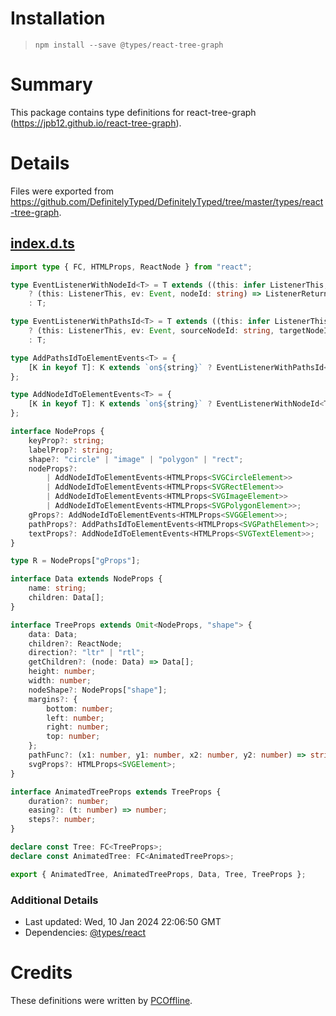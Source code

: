 # Installation
> `npm install --save @types/react-tree-graph`

# Summary
This package contains type definitions for react-tree-graph (https://jpb12.github.io/react-tree-graph).

# Details
Files were exported from https://github.com/DefinitelyTyped/DefinitelyTyped/tree/master/types/react-tree-graph.
## [index.d.ts](https://github.com/DefinitelyTyped/DefinitelyTyped/tree/master/types/react-tree-graph/index.d.ts)
````ts
import type { FC, HTMLProps, ReactNode } from "react";

type EventListenerWithNodeId<T> = T extends ((this: infer ListenerThis, ev: infer Event) => infer ListenerReturnType)
    ? (this: ListenerThis, ev: Event, nodeId: string) => ListenerReturnType
    : T;

type EventListenerWithPathsId<T> = T extends ((this: infer ListenerThis, ev: infer Event) => infer ListenerReturnType)
    ? (this: ListenerThis, ev: Event, sourceNodeId: string, targetNodeId: string) => ListenerReturnType
    : T;

type AddPathsIdToElementEvents<T> = {
    [K in keyof T]: K extends `on${string}` ? EventListenerWithPathsId<T[K]> : T[K];
};

type AddNodeIdToElementEvents<T> = {
    [K in keyof T]: K extends `on${string}` ? EventListenerWithNodeId<T[K]> : T[K];
};

interface NodeProps {
    keyProp?: string;
    labelProp?: string;
    shape?: "circle" | "image" | "polygon" | "rect";
    nodeProps?:
        | AddNodeIdToElementEvents<HTMLProps<SVGCircleElement>>
        | AddNodeIdToElementEvents<HTMLProps<SVGRectElement>>
        | AddNodeIdToElementEvents<HTMLProps<SVGImageElement>>
        | AddNodeIdToElementEvents<HTMLProps<SVGPolygonElement>>;
    gProps?: AddNodeIdToElementEvents<HTMLProps<SVGGElement>>;
    pathProps?: AddPathsIdToElementEvents<HTMLProps<SVGPathElement>>;
    textProps?: AddNodeIdToElementEvents<HTMLProps<SVGTextElement>>;
}

type R = NodeProps["gProps"];

interface Data extends NodeProps {
    name: string;
    children: Data[];
}

interface TreeProps extends Omit<NodeProps, "shape"> {
    data: Data;
    children?: ReactNode;
    direction?: "ltr" | "rtl";
    getChildren?: (node: Data) => Data[];
    height: number;
    width: number;
    nodeShape?: NodeProps["shape"];
    margins?: {
        bottom: number;
        left: number;
        right: number;
        top: number;
    };
    pathFunc?: (x1: number, y1: number, x2: number, y2: number) => string;
    svgProps?: HTMLProps<SVGElement>;
}

interface AnimatedTreeProps extends TreeProps {
    duration?: number;
    easing?: (t: number) => number;
    steps?: number;
}

declare const Tree: FC<TreeProps>;
declare const AnimatedTree: FC<AnimatedTreeProps>;

export { AnimatedTree, AnimatedTreeProps, Data, Tree, TreeProps };

````

### Additional Details
 * Last updated: Wed, 10 Jan 2024 22:06:50 GMT
 * Dependencies: [@types/react](https://npmjs.com/package/@types/react)

# Credits
These definitions were written by [PCOffline](https://github.com/PCOffline).
